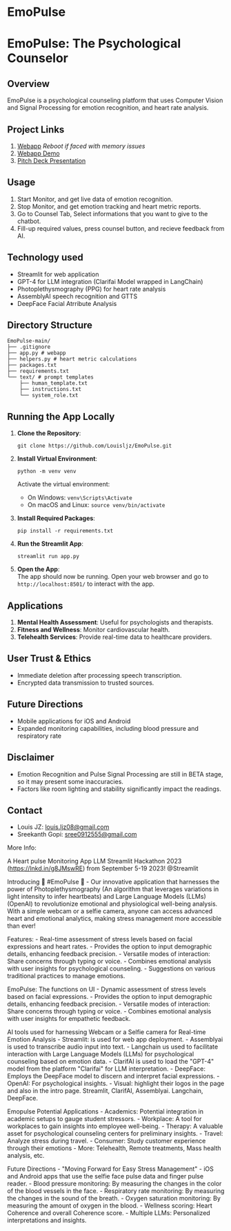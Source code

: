 # EmoPulse
# EmoPulse: The Psychological Counselor

## Overview
EmoPulse is a psychological counseling platform that uses Computer Vision and Signal Processing for emotion recognition, and heart rate analysis.

## Project Links
1. [Webapp](https://louisljz-emopulse.streamlit.app/) *Reboot if faced with memory issues*
2. [Webapp Demo](https://youtu.be/6UgtocM-v2g)
3. [Pitch Deck Presentation](https://youtu.be/0R5s9t_auLU)

## Usage
1. Start Monitor, and get live data of emotion recognition.
2. Stop Monitor, and get emotion tracking and heart metric reports.
3. Go to Counsel Tab, Select informations that you want to give to the chatbot.
4. Fill-up required values, press counsel button, and recieve feedback from AI.

## Technology used
- Streamlit for web application
- GPT-4 for LLM integration (Clarifai Model wrapped in LangChain)
- Photoplethysmography (PPG) for heart rate analysis
- AssemblyAI speech recognition and GTTS
- DeepFace Facial Atrribute Analysis

## Directory Structure
```
EmoPulse-main/
├── .gitignore
├── app.py # webapp
├── helpers.py # heart metric calculations
├── packages.txt
├── requirements.txt
└── text/ # prompt templates
    ├── human_template.txt
    ├── instructions.txt
    └── system_role.txt
```

## Running the App Locally

1. **Clone the Repository**:  
   ```
   git clone https://github.com/Louisljz/EmoPulse.git
   ```

2. **Install Virtual Environment**:  
   ```
   python -m venv venv
   ```
   Activate the virtual environment:
   - On Windows: `venv\Scripts\Activate`
   - On macOS and Linux: `source venv/bin/activate`

3. **Install Required Packages**:  
   ```
   pip install -r requirements.txt
   ```

4. **Run the Streamlit App**:  
   ```
   streamlit run app.py
   ```

5. **Open the App**:  
   The app should now be running. Open your web browser and go to `http://localhost:8501/` to interact with the app.

## Applications

1. **Mental Health Assessment**: Useful for psychologists and therapists.
2. **Fitness and Wellness**: Monitor cardiovascular health.
3. **Telehealth Services**: Provide real-time data to healthcare providers.

## User Trust & Ethics
- Immediate deletion after processing speech transcription.
- Encrypted data transmission to trusted sources.

## Future Directions
- Mobile applications for iOS and Android
- Expanded monitoring capabilities, including blood pressure and respiratory rate

## Disclaimer
- Emotion Recognition and Pulse Signal Processing are still in BETA stage, so it may present some inaccuracies.
- Factors like room lighting and stability significantly impact the readings.

## Contact
- Louis JZ: louis.ljz08@gmail.com
- Sreekanth Gopi: sree0912555@gmail.com

More Info:

A Heart pulse Monitoring App
LLM Streamlit Hackathon 2023 (https://lnkd.in/g8JMswRE) from September 5-19 2023! @Streamlit 

Introducing 🌟 #EmoPulse 🌟 - Our innovative application that harnesses the power of Photoplethysmography (An algorithm that leverages variations in light intensity to infer heartbeats) and Large Language Models (LLMs) (OpenAI) to revolutionize emotional and physiological well-being analysis. With a simple webcam or a selfie camera, anyone can access advanced heart and emotional analytics, making stress management more accessible than ever!

Features:
        - Real-time assessment of stress levels based on facial expressions and heart rates.
        - Provides the option to input demographic details, enhancing feedback precision.
        - Versatile modes of interaction: Share concerns through typing or voice.
        - Combines emotional analysis with user insights for psychological counseling.
        - Suggestions on various traditional practices to manage emotions.
  
EmoPulse: The functions on UI
        - Dynamic assessment of stress levels based on facial expressions.
        - Provides the option to input demographic details, enhancing feedback precision.
        - Versatile modes of interaction: Share concerns through typing or voice.
        - Combines emotional analysis with user insights for empathetic feedback.

AI tools used for harnessing Webcam or a Selfie camera for Real-time Emotion Analysis
        - Streamlit: is used for web app deployment.
        - Assemblyai is used to transcribe audio input into text. 
        - Langchain us used to facilitate interaction with Large Language Models (LLMs) for psychological counseling based on emotion data.
        - ClarifAI is used to load the "GPT-4" model from the platform "Clarifai" for LLM interpretation.
        - DeepFace: Employs the DeepFace model to discern and interpret facial expressions.
        - OpenAI: For psychological insights.
        - Visual: highlight their logos in the page and also in the intro page. Streamlit, ClarifAI, Assemblyai. Langchain, DeepFace. 

Emopulse Potential Applications
        - Academics: Potential integration in academic setups to gauge student stressors.
        - Workplace: A tool for workplaces to gain insights into employee well-being.
        - Therapy: A valuable asset for psychological counseling centers for preliminary insights.
        - Travel: Analyze stress during travel.
        - Consumer: Study customer experience through their emotions 
        - More: Telehealth, Remote treatments, Mass health analysis, etc. 
        
Future Directions - "Moving Forward for Easy Stress Management"
        - iOS and Android apps that use the selfie face pulse data and finger pulse reader.
        - Blood pressure monitoring: By measuring the changes in the color of the blood vessels in the face.
        - Respiratory rate monitoring: By measuring the changes in the sound of the breath.
        - Oxygen saturation monitoring: By measuring the amount of oxygen in the blood.
        - Wellness scoring: Heart Coherence and overall Coherence score.
        - Multiple LLMs: Personalized interpretations and insights.
